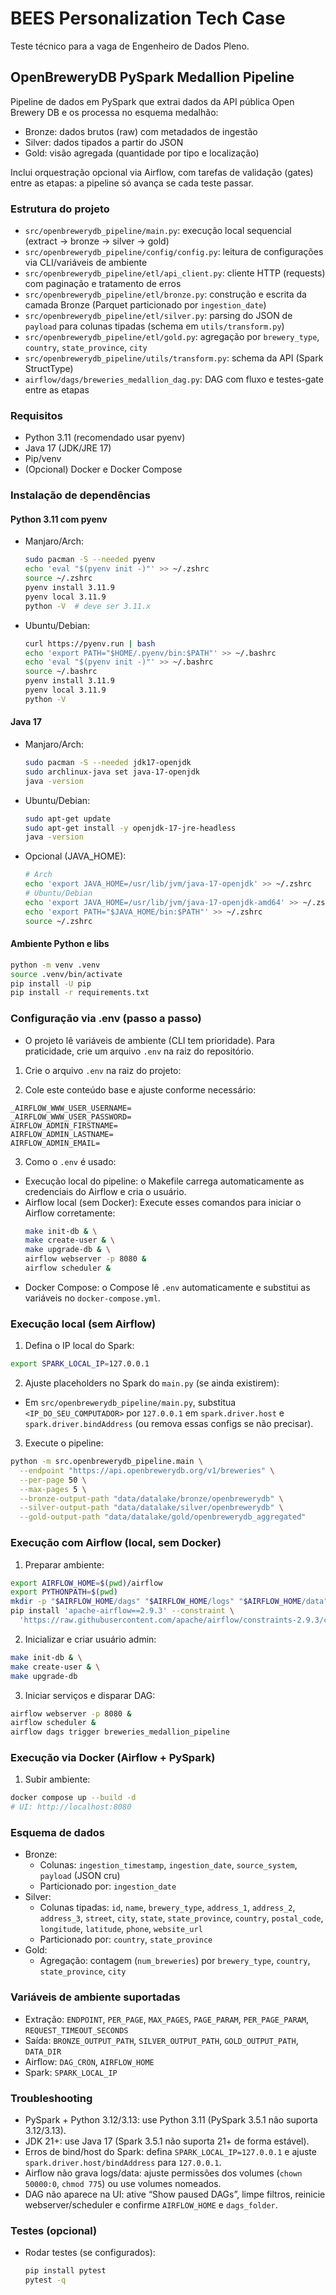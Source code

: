 # BEES Personalization Tech Case

Teste técnico para a vaga de Engenheiro de Dados Pleno.

## OpenBreweryDB PySpark Medallion Pipeline

Pipeline de dados em PySpark que extrai dados da API pública Open Brewery DB e os processa no esquema medalhão:
- Bronze: dados brutos (raw) com metadados de ingestão
- Silver: dados tipados a partir do JSON
- Gold: visão agregada (quantidade por tipo e localização)

Inclui orquestração opcional via Airflow, com tarefas de validação (gates) entre as etapas: a pipeline só avança se cada teste passar.

### Estrutura do projeto
- `src/openbrewerydb_pipeline/main.py`: execução local sequencial (extract → bronze → silver → gold)
- `src/openbrewerydb_pipeline/config/config.py`: leitura de configurações via CLI/variáveis de ambiente
- `src/openbrewerydb_pipeline/etl/api_client.py`: cliente HTTP (requests) com paginação e tratamento de erros
- `src/openbrewerydb_pipeline/etl/bronze.py`: construção e escrita da camada Bronze (Parquet particionado por `ingestion_date`)
- `src/openbrewerydb_pipeline/etl/silver.py`: parsing do JSON de `payload` para colunas tipadas (schema em `utils/transform.py`)
- `src/openbrewerydb_pipeline/etl/gold.py`: agregação por `brewery_type`, `country`, `state_province`, `city`
- `src/openbrewerydb_pipeline/utils/transform.py`: schema da API (Spark StructType)
- `airflow/dags/breweries_medallion_dag.py`: DAG com fluxo e testes-gate entre as etapas

### Requisitos
- Python 3.11 (recomendado usar pyenv)
- Java 17 (JDK/JRE 17)
- Pip/venv
- (Opcional) Docker e Docker Compose

### Instalação de dependências

#### Python 3.11 com pyenv
- Manjaro/Arch:
  ```bash
  sudo pacman -S --needed pyenv
  echo 'eval "$(pyenv init -)"' >> ~/.zshrc
  source ~/.zshrc
  pyenv install 3.11.9
  pyenv local 3.11.9
  python -V  # deve ser 3.11.x
  ```
- Ubuntu/Debian:
  ```bash
  curl https://pyenv.run | bash
  echo 'export PATH="$HOME/.pyenv/bin:$PATH"' >> ~/.bashrc
  echo 'eval "$(pyenv init -)"' >> ~/.bashrc
  source ~/.bashrc
  pyenv install 3.11.9
  pyenv local 3.11.9
  python -V
  ```

#### Java 17
- Manjaro/Arch:
  ```bash
  sudo pacman -S --needed jdk17-openjdk
  sudo archlinux-java set java-17-openjdk
  java -version
  ```
- Ubuntu/Debian:
  ```bash
  sudo apt-get update
  sudo apt-get install -y openjdk-17-jre-headless
  java -version
  ```
- Opcional (JAVA_HOME):
  ```bash
  # Arch
  echo 'export JAVA_HOME=/usr/lib/jvm/java-17-openjdk' >> ~/.zshrc
  # Ubuntu/Debian
  echo 'export JAVA_HOME=/usr/lib/jvm/java-17-openjdk-amd64' >> ~/.zshrc
  echo 'export PATH="$JAVA_HOME/bin:$PATH"' >> ~/.zshrc
  source ~/.zshrc
  ```

#### Ambiente Python e libs
```bash
python -m venv .venv
source .venv/bin/activate
pip install -U pip
pip install -r requirements.txt
```

### Configuração via .env (passo a passo)
- O projeto lê variáveis de ambiente (CLI tem prioridade). Para praticidade, crie um arquivo `.env` na raiz do repositório.

1) Crie o arquivo `.env` na raiz do projeto:

2) Cole este conteúdo base e ajuste conforme necessário:
```dotenv
_AIRFLOW_WWW_USER_USERNAME=
_AIRFLOW_WWW_USER_PASSWORD=
AIRFLOW_ADMIN_FIRSTNAME=
AIRFLOW_ADMIN_LASTNAME=
AIRFLOW_ADMIN_EMAIL=
```
3) Como o `.env` é usado:
- Execução local do pipeline: o Makefile carrega automaticamente as credenciais do Airflow e cria o usuário.
- Airflow local (sem Docker): Execute esses comandos para iniciar o Airflow corretamente:
  ```bash
  make init-db & \
  make create-user & \
  make upgrade-db & \
  airflow webserver -p 8080 &
  airflow scheduler &

  ```
- Docker Compose: o Compose lê `.env` automaticamente e substitui as variáveis no `docker-compose.yml`.

### Execução local (sem Airflow)
1) Defina o IP local do Spark:
```bash
export SPARK_LOCAL_IP=127.0.0.1
```
2) Ajuste placeholders no Spark do `main.py` (se ainda existirem):
- Em `src/openbrewerydb_pipeline/main.py`, substitua `<IP_DO_SEU_COMPUTADOR>` por `127.0.0.1` em `spark.driver.host` e `spark.driver.bindAddress` (ou remova essas configs se não precisar).

3) Execute o pipeline:
```bash
python -m src.openbrewerydb_pipeline.main \
  --endpoint "https://api.openbrewerydb.org/v1/breweries" \
  --per-page 50 \
  --max-pages 5 \
  --bronze-output-path "data/datalake/bronze/openbrewerydb" \
  --silver-output-path "data/datalake/silver/openbrewerydb" \
  --gold-output-path "data/datalake/gold/openbrewerydb_aggregated"
```

### Execução com Airflow (local, sem Docker)
1) Preparar ambiente:
```bash
export AIRFLOW_HOME=$(pwd)/airflow
export PYTHONPATH=$(pwd)
mkdir -p "$AIRFLOW_HOME/dags" "$AIRFLOW_HOME/logs" "$AIRFLOW_HOME/data"
pip install 'apache-airflow==2.9.3' --constraint \
  'https://raw.githubusercontent.com/apache/airflow/constraints-2.9.3/constraints-3.11.txt'
```
2) Inicializar e criar usuário admin:
```bash
make init-db & \
make create-user & \
make upgrade-db
```
3) Iniciar serviços e disparar DAG:
```bash
airflow webserver -p 8080 &
airflow scheduler &
airflow dags trigger breweries_medallion_pipeline
```

### Execução via Docker (Airflow + PySpark)
1) Subir ambiente:
```bash
docker compose up --build -d
# UI: http://localhost:8080
```

### Esquema de dados
- Bronze:
  - Colunas: `ingestion_timestamp`, `ingestion_date`, `source_system`, `payload` (JSON cru)
  - Particionado por: `ingestion_date`
- Silver:
  - Colunas tipadas: `id`, `name`, `brewery_type`, `address_1`, `address_2`, `address_3`, `street`, `city`, `state`, `state_province`, `country`, `postal_code`, `longitude`, `latitude`, `phone`, `website_url`
  - Particionado por: `country`, `state_province`
- Gold:
  - Agregação: contagem (`num_breweries`) por `brewery_type`, `country`, `state_province`, `city`

### Variáveis de ambiente suportadas
- Extração: `ENDPOINT`, `PER_PAGE`, `MAX_PAGES`, `PAGE_PARAM`, `PER_PAGE_PARAM`, `REQUEST_TIMEOUT_SECONDS`
- Saída: `BRONZE_OUTPUT_PATH`, `SILVER_OUTPUT_PATH`, `GOLD_OUTPUT_PATH`, `DATA_DIR`
- Airflow: `DAG_CRON`, `AIRFLOW_HOME`
- Spark: `SPARK_LOCAL_IP`

### Troubleshooting
- PySpark + Python 3.12/3.13: use Python 3.11 (PySpark 3.5.1 não suporta 3.12/3.13).
- JDK 21+: use Java 17 (Spark 3.5.1 não suporta 21+ de forma estável).
- Erros de bind/host do Spark: defina `SPARK_LOCAL_IP=127.0.0.1` e ajuste `spark.driver.host/bindAddress` para `127.0.0.1`.
- Airflow não grava logs/data: ajuste permissões dos volumes (`chown 50000:0`, `chmod 775`) ou use volumes nomeados.
- DAG não aparece na UI: ative “Show paused DAGs”, limpe filtros, reinicie webserver/scheduler e confirme `AIRFLOW_HOME` e `dags_folder`.

### Testes (opcional)
- Rodar testes (se configurados):
  ```bash
  pip install pytest
  pytest -q
  ``` 
